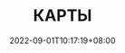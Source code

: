 ---
title: "КАРТЫ"
date: 2022-09-01T10:17:19+08:00
draft: false
description: "Карты мира Never Fate"
cover: "maps.png"
---